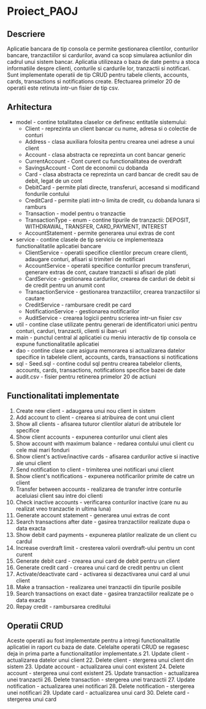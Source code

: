 # Proiect_PAOJ

## Descriere
Aplicatie bancara de tip consola ce permite gestionarea clientilor, conturilor bancare, tranzactiilor si cardurilor, avand ca scop simularea actiunilor din cadrul unui sistem bancar. Aplicatia utilizeaza o baza de date pentru a stoca informatiile despre clienti, conturile si cardurile lor, tranzactii si notificari. Sunt implementate operatii de tip CRUD pentru tabele clients, accounts, cards, transactions si notifications create. Efectuarea primelor 20 de operatii este retinuta intr-un fisier de tip csv.

## Arhitectura
- model - contine totalitatea claselor ce definesc entitatile sistemului:
    - Client - reprezinta un client bancar cu nume, adresa si o colectie de conturi
    - Address - clasa auxiliara folosita pentru crearea unei adrese a unui client
    - Account - clasa abstracta ce reprezinta un cont bancar generic
    - CurrentAccount - Cont curent cu functionalitatea de overdraft
    - SavingsAccount - Cont de economii cu dobanda
    - Card - clasa abstracta ce reprezinta un card bancar de credit sau de debit, legat de un cont
    - DebitCard - permite plati directe, transferuri, accesand si modificand fondurile contului
    - CreditCard - permite plati intr-o limita de credit, cu dobanda lunara si ramburs
    - Transaction - model pentru o tranzactie
    - TransactionType - enum - contine tipurile de tranzactii: DEPOSIT, WITHDRAWAL, TRANSFER, CARD_PAYMENT, INTEREST
    - AccountStatement - permite generarea unui extras de cont
- service - contine clasele de tip serviciu ce implementeaza functionalitatile aplicatiei bancare
    - ClientService - operatii specifice clientilor precum creare clienti, adaugare conturi, afisari si trimiteri de notificari
    - AccountService - operatii specifice conturilor precum transferuri, generare extras de cont, cautare tranzactii si afisari de plati
    - CardService - gestionarea cardurilor, crearea de carduri de debit si de credit pentru un anumit cont
    - TransactionService - gestionarea tranzactiilor, crearea tranzactiilor si cautare
    - CreditService - rambursare credit pe card
    - NotificationService - gestionarea notificarilor
    - AuditService - crearea logicii pentru scrierea intr-un fisier csv
- util - contine clase utilizate pentru generari de identificatori unici pentru conturi, carduri, tranzactii, clienti si iban-uri
- main - punctul central al aplicatiei cu meniu interactiv de tip consola ce expune functionalitatile aplicatiei
- dao - contine clase care asigura memorarea si actualizarea datelor specifice in tabelele client, accounts, cards, transactions si notifications
- sql - Seed.sql - contine codul sql pentru crearea tabelelor clients, accounts, cards, transactions, notifications specifice bazei de date
- audit.csv - fisier pentru retinerea primelor 20 de actiuni

## Functionalitati implementate
1. Create new client - adaugarea unui nou client in sistem
2. Add account to client - crearea si atribuirea de cont unui client
3. Show all clients - afisarea tuturor clientilor alaturi de atributele lor specifice
4. Show client accounts - expunerea conturilor unui client ales
5. Show account with maximum balance - redarea contului unui client cu cele mai mari fonduri
6. Show client's active/inactive cards - afisarea cardurilor active si inactive ale unui client
7. Send notification to client - trimiterea unei notificari unui client
8. Show client's notifications - expunerea notificarilor primite de catre un client
9. Transfer between accounts - realizarea de transfer intre conturile aceluiasi client sau intre doi clienti
10. Check inactive accounts - verificarea conturilor inactive (care nu au realizat vreo tranzactie in ultima luna)
11. Generate account statement - generarea unui extras de cont
12. Search transactions after date - gasirea tranzactiilor realizate dupa o data exacta
13. Show debit card payments - expunerea platilor realizate de un client cu cardul
14. Increase overdraft limit - cresterea valorii overdraft-ului pentru un cont curent
15. Generate debit card - crearea unui card de debit pentru un client
16. Generate credit card - crearea unui card de credit pentru un client
17. Activate/deactivate card - activarea si dezactivarea unui card al unui client
18. Make a transaction - realizarea unei tranzactii din tipurile posibile
19. Search transactions on exact date - gasirea tranzactiilor realizate pe o data exacta
20. Repay credit - rambursarea creditului

## Operatii CRUD
Aceste operatii au fost implementate pentru a intregi functionalitatile aplicatiei in raport cu baza de date. Celelalte operatii CRUD se regasesc deja in prima parte a functionalitatilor implementate.s
21. Update client - actualizarea datelor unui client
22. Delete client - stergerea unui client din sistem
23. Update account - actualizarea unui cont existent
24. Delete account - stergerea unui cont existent
25. Update transaction - actualizarea unei tranzactii
26. Delete transaction - stergerea unei tranzactii
27. Update notification - actualizarea unei notificari
28. Delete notification - stergerea unei notificari
29. Update card - actualizarea unui card
30. Delete card - stergerea unui card
